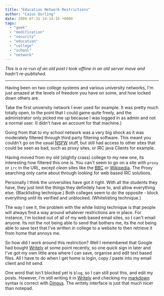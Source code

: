 ```yaml
---
title: "Education Network Restrictions"
author: "Caius Durling"
date: 2009-07-31 14:14:16 +0000
tags:
  - "geek"
  - "modification"
  - "security"
  - "education"
  - "college"
  - "school"
  - "network"
---
```


*This is a re-run of an old post I took offline in an old server move and hadn't re-published.*

* * *

Having been on two college systems and various university networks, I'm just amazed at the levels of freedom you have on some, and how locked down others are. 

Take the first university network I ever used for example.  It was pretty much totally open, to the point that I could game quite freely, and the administrator only picked me up because I was logged in as admin and not a normal user.  (I didn't have an account for that machine.) 

Going from that to my school network was a very big shock as it was moderately filtered through third party filtering software.  This meant you couldn't go on the usual [NSFW][] stuff, but still had access to other sites that could be seen as bad, such as proxy sites, or IRC java Clients for example. 

Having moved from my old (slightly crass) college to my new one, its interesting how filtered this one is.  You can't seem to go on a site with `proxy` or `irc` in the URL, except *clean* sites like the [BBC][] or [Wikipedia][wk].  The Proxy searching only came about through looking for web based IRC solutions. 

Personally I think the universities have got it right.  With all the students they have, they just limit the things they definitely have to, and allow everything else.  (Blacklisting technique.)  Both colleges seem to do the opposite - block everything until its verified and unblocked.  (Whitelisting technique.) 

The way I see it, the problem with the white listing technique is that people will always find a way around whatever restrictions are in place.  For instance, I'm locked out of all of my web based email sites, so I can't email anyone.  Its not the not being able to send that bothers me, its the not being able to save text that I've written in college to a website to then retrieve it from home that annoys me.

So how did I work around this restriction?  Well I remembered that Google had bought [Writely][] at some point recently, so one quick sign in later and I've got my own little area where I can save, organise and edit text based files.  All I have to do when I get home is login, copy / paste into my email client and hit send. 

One word that isn't blocked yet is `blog`, so I can still post this, and edit my posts.  However, I'm still writing it in [Writely][] and checking my [markdown][] syntax is correct with [Dingus][].  The writely interface is just that much nicer than notepad.


[NSFW]: http://en.wikipedia.org/wiki/NSFW "Not Safe for Work" 
[BBC]: http://www.bbc.co.uk/ "British Broadcasting Corporation" 
[wk]: http://wikipedia.org/ "Wikipedia in English" 
[Writely]: http://writely.com/ "Collaborative Writing on the web" 
[markdown]: http://daringfireball.net/projects/markdown/ "Markup HTML without HTML" 
[Dingus]: http://daringfireball.net/projects/markdown/dingus/ "Preview and Practice MarkDown & SmartyPants" 

